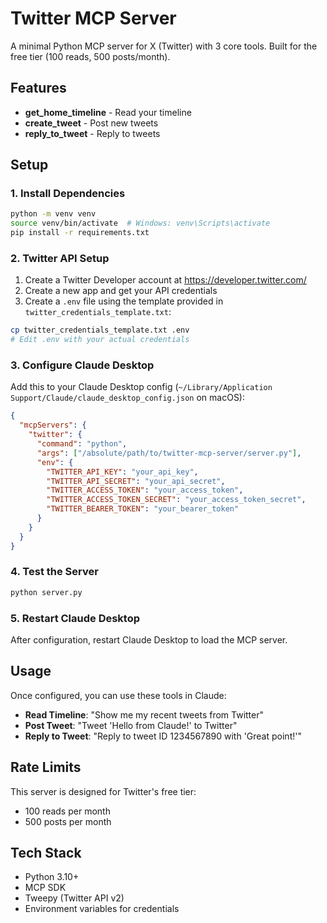 # Twitter MCP Server

A minimal Python MCP server for X (Twitter) with 3 core tools. Built for the free tier (100 reads, 500 posts/month).

## Features

- **get_home_timeline** - Read your timeline
- **create_tweet** - Post new tweets  
- **reply_to_tweet** - Reply to tweets

## Setup

### 1. Install Dependencies

```bash
python -m venv venv
source venv/bin/activate  # Windows: venv\Scripts\activate
pip install -r requirements.txt
```

### 2. Twitter API Setup

1. Create a Twitter Developer account at https://developer.twitter.com/
2. Create a new app and get your API credentials
3. Create a `.env` file using the template provided in `twitter_credentials_template.txt`:

```bash
cp twitter_credentials_template.txt .env
# Edit .env with your actual credentials
```

### 3. Configure Claude Desktop

Add this to your Claude Desktop config (`~/Library/Application Support/Claude/claude_desktop_config.json` on macOS):

```json
{
  "mcpServers": {
    "twitter": {
      "command": "python",
      "args": ["/absolute/path/to/twitter-mcp-server/server.py"],
      "env": {
        "TWITTER_API_KEY": "your_api_key",
        "TWITTER_API_SECRET": "your_api_secret", 
        "TWITTER_ACCESS_TOKEN": "your_access_token",
        "TWITTER_ACCESS_TOKEN_SECRET": "your_access_token_secret",
        "TWITTER_BEARER_TOKEN": "your_bearer_token"
      }
    }
  }
}
```

### 4. Test the Server

```bash
python server.py
```

### 5. Restart Claude Desktop

After configuration, restart Claude Desktop to load the MCP server.

## Usage

Once configured, you can use these tools in Claude:

- **Read Timeline**: "Show me my recent tweets from Twitter"
- **Post Tweet**: "Tweet 'Hello from Claude!' to Twitter"
- **Reply to Tweet**: "Reply to tweet ID 1234567890 with 'Great point!'"

## Rate Limits

This server is designed for Twitter's free tier:
- 100 reads per month
- 500 posts per month

## Tech Stack

- Python 3.10+
- MCP SDK
- Tweepy (Twitter API v2)
- Environment variables for credentials 